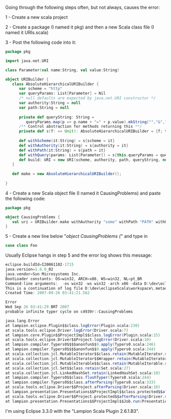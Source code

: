 Going through the following steps often, but not always, causes the error:

1 - Create a new scala project

2 - Create a package (I named it pkg) and then a new Scala class file (I named it URIs.scala)

3 - Post the following code into it:

```scala
package pkg

import java.net.URI

class Parameter(val name:String, val value:String)

object URIBuilder {
   class AbsoluteHierarchicalURIBuilder {
      var scheme = "http"
      var queryParams: List[Parameter] = Nil
      /* null defaults are expected by java.net.URI constructor */
      var authority:String = null
      var path:String = null
      
      private def queryString: String = 
         queryParams.map(p => p.name + "=" + p.value).mkString("","&","")
      /** Control abstraction for methods returning this **/
      private def s(f: => Unit): AbsoluteHierarchicalURIBuilder = {f; this}
         
      def withScheme(it:String) = s{scheme = it}
      def withAuthority(it:String) = s{authority = it}
      def withPath(it:String) = s{path = it}
      def withQuery(params: List[Parameter]) = s{this.queryParams = queryParams ::: params}
      def build: URI = new URI(scheme, authority, path, queryString, null)
   }
   
   def make = new AbsoluteHierarchicalURIBuilder();
   
}
```

4 - Create a new Scala object file (I named it CausingProblems) and paste the following code: 

```scala
package pkg

object CausingProblems {
   val uri = URIBuilder.make withAuthority "some" withPath "PATH" withQuery Nil build;
}

```

5 - Create a new line below "_object CausingProblems {_" and type in
```scala
case class Foo
```

Usually Eclipse hangs in step 5 and the error log shows this message:
```scala
eclipse.buildId=I20061102-1715
java.version=1.6.0_02
java.vendor=Sun Microsystems Inc.
BootLoader constants: OS=win32, ARCH=x86, WS=win32, NL=pt_BR
Command-line arguments:  -os win32 -ws win32 -arch x86 -data D:\dev\eclipseScala\workspace
This is a continuation of log file D:\dev\eclipseScala\workspace\.metadata\.bak_6.log
Created Time: 2007-09-26 03:41:21.562

Error
Wed Sep 26 03:41:29 BRT 2007
probable infinite typer cycle on c4939r::CausingProblems

java.lang.Error
at lampion.eclipse.Plugin$$class.logError(Plugin.scala:230)
at scala.tools.eclipse.Driver.logError(Driver.scala:7)
at lampion.core.Plugin$$ProjectImpl$$class.logError(Plugin.scala:15)
at scala.tools.eclipse.Driver$$Project.logError(Driver.scala:10)
at lampion.compiler.Typers0$$$$anonfun$$9.apply(Typers0.scala:246)
at lampion.compiler.Typers0$$$$anonfun$$9.apply(Typers0.scala:244)
at scala.collection.jcl.MutableIterator$$class.retain(MutableIterator.scala:60)
at scala.collection.jcl.MutableIterator$$Wrapper.retain(MutableIterator.scala:14)
at scala.collection.jcl.MutableIterable$$class.retain(MutableIterable.scala:45)
at scala.collection.jcl.Set$$class.retain(Set.scala:27)
at scala.collection.jcl.LinkedHashSet.retain(LinkedHashSet.scala:18)
at lampion.compiler.Typers0$$class.flushTyper(Typers0.scala:244)
at lampion.compiler.Typers0$$class.afterParsing(Typers0.scala:333)
at scala.tools.eclipse.Driver$$Project.afterParsing(Driver.scala:10)
at lampion.presentation.Presentations$$ProjectImpl$$class.protected$$afterParsing(Presentations.scala:335)
at scala.tools.eclipse.Driver$$Project.protected$$afterParsing(Driver.scala:10)
at lampion.presentation.Presentations$$ProjectImpl$$Job.run(Presentations.scala:335)


```


I'm using Eclipse 3.3.0 with the "Lampion Scala Plugin 2.6.1.B3".
